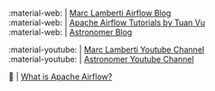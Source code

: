 :material-web:      | [Marc Lamberti Airflow Blog](https://marclamberti.com/blog/)</br>
:material-web:      | [Apache Airflow Tutorials by Tuan Vu](https://www.youtube.com/playlist?list=PLYizQ5FvN6pvIOcOd6dFZu3lQqc6zBGp2)</br>
:material-web:      | [Astronomer Blog](https://www.astronomer.io/blog/)</br>

:material-youtube:  | [Marc Lamberti Youtube Channel](https://www.youtube.com/c/MarcLamberti)</br>
:material-youtube:  | [Astronomer Youtube Channel](https://www.youtube.com/c/Astronomer/featured)</br>

:baby_bottle:       | [What is Apache Airflow?](https://www.astronomer.io/events/recaps/intro-to-data-orchestration-with-airflow/)</br>